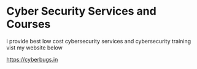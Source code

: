 Cyber Security Services and Courses
======================================

i provide best low cost cybersecurity services and cybersecurity training vist my website below







https://cyberbugs.in
